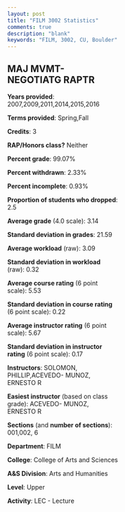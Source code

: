 ```yaml
---
layout: post
title: "FILM 3002 Statistics"
comments: true
description: "blank"
keywords: "FILM, 3002, CU, Boulder"
--- 
```

<head>
<script src="https://ajax.googleapis.com/ajax/libs/jquery/2.1.3/jquery.min.js"></script>
<script src="https://dl.dropboxusercontent.com/s/pc42nxpaw1ea4o9/highcharts.js?dl=0"></script>
<!-- <script src="../assets/js/highcharts.js"></script> -->
<style type="text/css">@font-face {
	font-family: "Bebas Neue";
	src: url(https://www.filehosting.org/file/details/544349/BebasNeue%20Regular.otf) format("opentype");
	}
	h1.Bebas { 
		font-family: "Bebas Neue", Verdana, Tahoma;
	}
</style>
</head>
<body>
	<div id="container" style="float: right; width: 45%; height: 88%; margin-left: 2.5%; margin-right: 2.5%;"></div>
	<script language="JavaScript">
		$(document).ready(function() {
		var chart = {type: 'column'};
		var title = {text: 'Grade Distribution'};
		var xAxis = {categories: ['A','B','C','D','F'],crosshair: true};
		var yAxis = {min: 0,title: {text: 'Percentage'}};
		var tooltip = {headerFormat: '<center><b><span style="font-size:20px">{point.key}</span></b></center>',
		               pointFormat: '<td style="padding:0"><b>{point.y:.1f}%</b></td>',
		               footerFormat: '</table>',shared: true,useHTML: true};
		var plotOptions = {column: {pointPadding: 0.0,borderWidth: 0}};  
		var credits = {enabled: false};var series= [{name: 'Percent',data: [41.97,43.01,10.36,1.55,3.11,]}];
		var json = {};
		json.chart = chart;
		json.title = title;
		json.tooltip = tooltip;
		json.xAxis = xAxis;
		json.yAxis = yAxis;  
		json.series = series;
		json.plotOptions = plotOptions;  
		json.credits = credits;
		$('#container').highcharts(json);
	});
	</script>
</body>
			   
## MAJ MVMT-NEGOTIATG RAPTR

**Years provided**: 2007,2009,2011,2014,2015,2016

**Terms provided**: Spring,Fall

**Credits**: 3

**RAP/Honors class?** Neither

**Percent grade**: 99.07%

**Percent withdrawn**: 2.33%

**Percent incomplete**: 0.93%

**Proportion of students who dropped**: 2.5

**Average grade** (4.0 scale): 3.14

**Standard deviation in grades**: 21.59

**Average workload** (raw): 3.09

**Standard deviation in workload** (raw): 0.32

**Average course rating** (6 point scale): 5.53

**Standard deviation in course rating** (6 point scale): 0.22

**Average instructor rating** (6 point scale): 5.67

**Standard deviation in instructor rating** (6 point scale): 0.17

**Instructors**: SOLOMON, PHILLIP,ACEVEDO- MUNOZ, ERNESTO R

**Easiest instructor** (based on class grade): ACEVEDO- MUNOZ, ERNESTO R

**Sections** (and **number of sections**): 001,002, 6

**Department**: FILM

**College**: College of Arts and Sciences

**A&S Division**: Arts and Humanities

**Level**: Upper

**Activity**: LEC - Lecture
